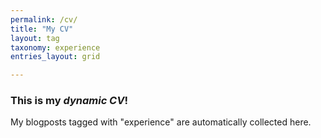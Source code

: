 ```yaml
---
permalink: /cv/
title: "My CV"
layout: tag
taxonomy: experience
entries_layout: grid

---
```


### This is my _dynamic CV_!  
My blogposts tagged with "experience" are automatically collected here.

